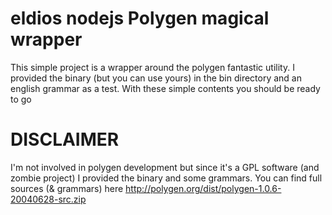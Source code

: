 # eldios nodejs Polygen magical wrapper
This simple project is a wrapper around the polygen fantastic utility. I provided the binary (but you can use yours) in the bin directory and an english grammar as a test.
With these simple contents you should be ready to go

# DISCLAIMER
I'm not involved in polygen development but since it's a GPL software (and zombie project) I provided the binary and some grammars. 
You can find full sources (& grammars) here http://polygen.org/dist/polygen-1.0.6-20040628-src.zip
